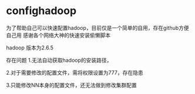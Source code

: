 # confighadoop
为了帮助自己可以快速配置hadoop，目前仅是一个简单的自用，存在github方便自己用
感谢各个网络大神的快速安装偷懒脚本

hadoop 版本为2.6.5

存在问题
1.无法自动获取hadoop的安装路径，

2.对于需要修改的配置文件，需将权限设置为777，存在隐患

3.只能修改NN本身的配置文件，还无法做到修改集群配置

